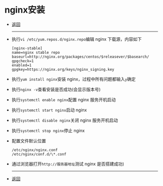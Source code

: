 # nginx安装

- [返回](README.md)
  ***

- 执行`vi /etc/yum.repos.d/nginx.repo`编辑 nginx 下载源，内容如下  

  ```inf
  [nginx-stable]
  name=nginx stable repo
  baseurl=http://nginx.org/packages/centos/$releasever/$basearch/
  gpgcheck=1
  enabled=1
  gpgkey=https://nginx.org/keys/nginx_signing.key
  ```

- 执行`yum install nginx`安装 nginx，过程中所有问题都输入`y`确定
- 执行`nginx -v`查看安装是否成功(会显示版本号)
- 执行`systemctl enable nginx`配置 nginx 服务开机启动
- 执行`systemctl start nginx`启动 nginx
- 执行`systemctl disable nginx`关闭 nginx 服务开机启动
- 执行`systemctl stop nginx`停止 nginx
- 配置文件默认位置  

  ```linux
  /etc/nginx/nginx.conf  
  /etc/nginx/conf.d/\*.conf
  ```

- 通过浏览器打开`http://服务器地址`测试 nginx 是否搭建成功)
  ***
- [返回](README.md)